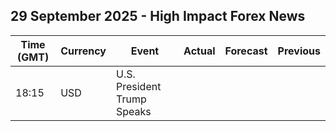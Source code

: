 ## 29 September 2025 - High Impact Forex News

| Time (GMT) | Currency | Event | Actual | Forecast | Previous |
|------|----------|-------|--------|----------|----------|
| 18:15 | USD | U.S. President Trump Speaks |  |  |  |
